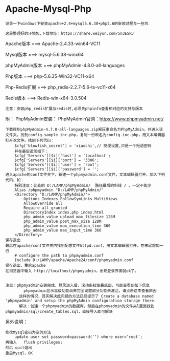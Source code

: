 # Apache-Mysql-Php
	记录一下windows下安装apache+2.4+mysql5.6.38+php5.6的安装过程与一些坑

	这是整理好的环境包,下载地址：https://share.weiyun.com/5n3ESRJ


Apache版本   	===>  Apache-2.4.33-win64-VC11


Mysql版本	 	===>  mysql-5.6.38-winx64

phpMyAdmin版本	===>  phpMyAdmin-4.8.0-all-languages


Php版本	 	 	===>  php-5.6.35-Win32-VC11-x64

Php-Redis扩展  	===>  php_redis-2.2.7-5.6-ts-vc11-x64

Redis版本		===>  Redis-win-x64-3.0.504

	注意：安装php_redis扩展与redis时,必须先phpinfo查看相对应的支持与版本

附：
PhpMyAdmin安装：
	PhpMyAdmin官网：https://www.phpmyadmin.net/
	

	下载得到phpMyAdmin-4.7.0-all-languages.zip解压重命名为PhpMyAdmin，并进入该文件夹，找到config.sample.inc.php，复制一份改名为config.inc.php，用文本编辑器打开改文件。找到下列代码：
		$cfg['blowfish_secret'] = 'xiaochi',// 随便设置,只是一个短语密码
	    并在最后追加如下：
		$cfg['Servers'][$i]['host'] = 'localhost';
		$cfg['Servers'][$i]['port'] = '3306';
		$cfg['Servers'][$i]['user'] = 'root';
		$cfg['Servers'][$i]['password'] = '';
	进入apache的conf文件夹下，新建一个phpmyadmin.conf文件，文本编辑器打开，加入下列代码，如：
		特别注意：此处的 D:/LAMP/phpMyAdmin/  路径最后的斜线 / ，一定不能少
		Alias /phpmyadmin "D:/LAMP/phpMyAdmin/"
		<Directory "D:/LAMP/phpMyAdmin/">
		    Options Indexes FollowSymLinks MultiViews
		    AllowOverride all
		    Require all granted
		    DirectoryIndex index.php index.html
		    php_admin_value upload_max_filesize 128M
		    php_admin_value post_max_size 128M
		    php_admin_value max_execution_time 360
		    php_admin_value max_input_time 360
		</Directory>
	保存退出
	最后在apache/conf文件夹内找到配置文件httpd.conf，用文本编辑器打开，在末尾增加一行
		# configure the path to phpmyadmin.conf
		Include D:/LAMP/apache/Apache24/conf/phpmyadmin.conf
	保存退出，重启apache
	在浏览器中输入 http://localhost/phpmyadmin，出现登录界面就ok了。
	
	
	注意：phpmyadmin安装完成，登录进入后，滚动条拉倒最底部，可能会看到如下信息
		    phpmyadmin显示高级功能尚未完全设置部分功能未激活，请点击这李查看原因
	      这样的情况，其实解决此问题的方法已经提示了 Create a database named 'phpmyadmin' and setup the phpMyAdmin configuration storage there.
	      解决：创建一个phpmyadmin的数据库，然后在phpmyadmin的文件夹l里面找到phpmyadmin/sql/create_tables.sql，直接导入即可解决

另外说明：
	
	修改Mysql密码为空的方法
		update user set password=password(‘’) where user=’root’;
	再输入   flush privileges;
	然后 quit退出
	重启Mysql，OK

